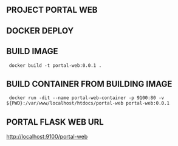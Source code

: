 ## PROJECT PORTAL WEB

## DOCKER DEPLOY

## BUILD IMAGE

```shell
 docker build -t portal-web:0.0.1 .
 ```

## BUILD CONTAINER FROM BUILDING IMAGE

```shell
 docker run -dit --name portal-web-container -p 9100:80 -v ${PWD}:/var/www/localhost/htdocs/portal-web portal-web:0.0.1
 ```

 ## PORTAL FLASK WEB URL

[http://localhost:9100/portal-web](http://localhost:9100/portal-web)